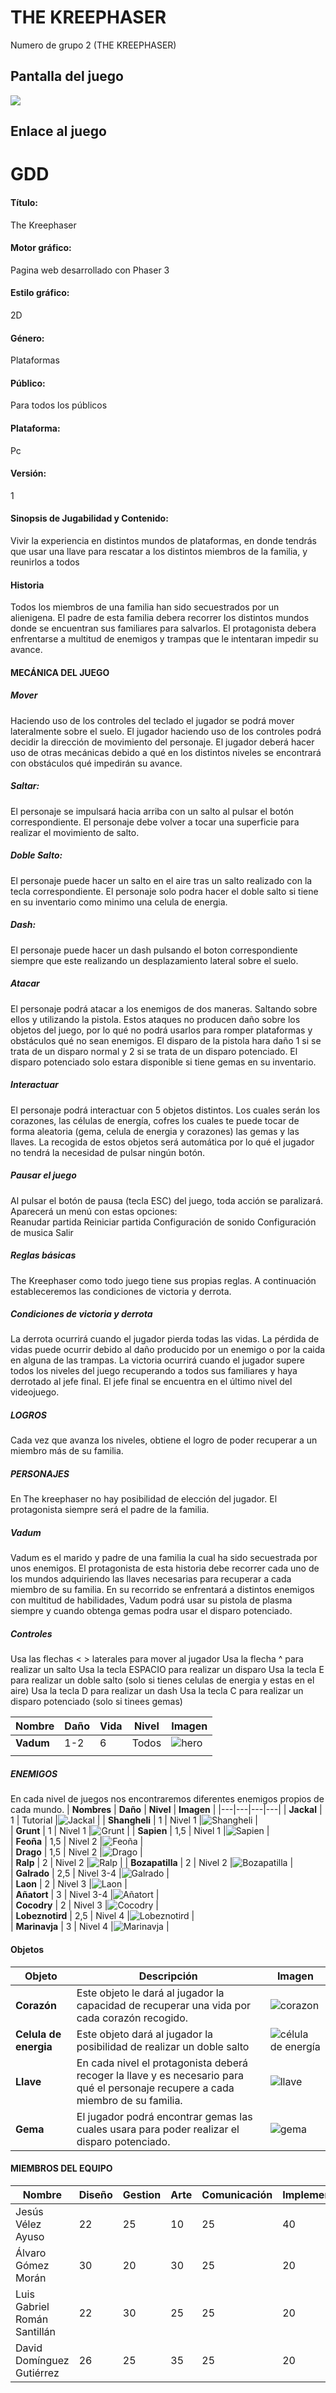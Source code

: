 # THE KREEPHASER

Numero de grupo 2 (THE KREEPHASER)

## Pantalla del juego
<img src="assets/sprites/pantalla.png"/>

## Enlace al juego


# GDD

#### Título:  
The Kreephaser
#### Motor gráfico: 
Pagina web desarrollado con Phaser 3
#### Estilo gráfico: 
2D	
#### Género: 
Plataformas
#### Público: 
Para todos los públicos
#### Plataforma: 
Pc
#### Versión: 
1
#### Sinopsis de Jugabilidad y Contenido: 
Vivir la experiencia en distintos mundos de plataformas,  en donde tendrás que usar una llave para rescatar a los distintos miembros de la familia, y reunirlos a todos


#### Historia
Todos los miembros de una familia han sido secuestrados por un alienigena. El padre de esta familia debera recorrer los distintos mundos donde se encuentran sus familiares para salvarlos. El protagonista debera enfrentarse a multitud de enemigos y trampas que le intentaran impedir su avance.
 
#### MECÁNICA DEL JUEGO 
##### Mover
Haciendo uso de los controles del teclado el jugador se podrá mover lateralmente sobre el suelo. El jugador haciendo uso de los controles podrá decidir la dirección de movimiento del personaje. El jugador deberá hacer uso de otras mecánicas debido a qué en los distintos niveles se encontrará con obstáculos qué impedirán su avance.

##### Saltar: 
El personaje se impulsará hacia arriba  con un salto al pulsar el botón correspondiente. El personaje debe volver a tocar una superficie para realizar el movimiento de salto.

##### Doble Salto:
El personaje puede hacer un salto en el aire tras un salto realizado con la tecla correspondiente. El personaje solo podra hacer el doble salto si tiene en su inventario como minimo una celula de energia.

##### Dash:
El personaje puede hacer un dash pulsando el boton correspondiente siempre que este realizando un desplazamiento lateral sobre el suelo.

##### Atacar
El personaje podrá atacar a los enemigos de dos maneras. Saltando sobre ellos y utilizando la pistola. Estos ataques no producen daño sobre los objetos del juego, por lo qué no podrá usarlos para romper plataformas y obstáculos qué no sean enemigos. El disparo de la pistola hara daño 1 si se trata de un disparo normal y 2 si se trata de un disparo potenciado. El disparo potenciado solo estara disponible si tiene gemas en su inventario.

##### Interactuar
El personaje podrá interactuar con 5 objetos distintos. Los cuales serán los corazones, las células de energía, cofres los cuales te puede tocar de forma aleatoria (gema, celula de energia y corazones) las gemas y las llaves. La recogida de estos objetos será automática por lo qué el jugador no tendrá la necesidad de pulsar ningún botón.

##### Pausar el juego
Al pulsar el botón de pausa (tecla ESC) del juego, toda acción se paralizará. Aparecerá un menú con estas opciones:  
   Reanudar partida
   Reiniciar partida
   Configuración de sonido
   Configuración de musica 
  Salir 

##### Reglas básicas
The Kreephaser como todo juego tiene sus propias reglas. A continuación estableceremos las condiciones de victoria y derrota.
##### Condiciones de victoria y derrota
La derrota ocurrirá cuando el jugador pierda todas las vidas. La pérdida de vidas puede ocurrir debido al daño producido por un enemigo o por la caida en alguna de las trampas.
La victoria ocurrirá cuando el jugador supere todos los niveles del juego recuperando a todos sus familiares y haya derrotado al jefe final. El jefe final se encuentra en el último nivel del videojuego. 

##### LOGROS
Cada vez que avanza los niveles, obtiene el logro de poder recuperar a un miembro más de su familia.

##### PERSONAJES
En The kreephaser no hay posibilidad de elección del jugador. El protagonista siempre será el padre de la familia.

##### Vadum
Vadum es el marido y padre de una familia la cual ha sido secuestrada por unos enemigos. El protagonista de esta historia debe recorrer cada uno de los mundos adquiriendo las llaves necesarias para recuperar a cada miembro de su familia. En su recorrido se enfrentará a distintos enemigos con multitud de habilidades, Vadum podrá usar su pistola de plasma siempre y cuando obtenga gemas podra usar el disparo potenciado.
 
##### Controles
Usa las flechas < > laterales para mover al jugador
Usa la flecha ^ para realizar un salto
Usa la tecla ESPACIO para realizar un disparo 
Usa la tecla E para realizar un doble salto (solo si tienes celulas de energia y estas en el aire)
Usa la tecla D para realizar un dash
Usa la tecla C para realizar un disparo potenciado (solo si tinees gemas)
 
 


|    **Nombre**       |  **Daño**  |  **Vida**   |   **Nivel**   |                                       **Imagen**                                          |
|---|---|---|---|---|
|    **Vadum**       |   1-2  |   6     |   Todos   |![hero](https://github.com/tolu9660/DVI/blob/main/assets/sprites/gdd/Hero-Boy-Run-Shoot1.png) |
                                                                               |

##### ENEMIGOS
En cada nivel de juegos nos encontraremos diferentes enemigos propios de cada mundo.
|    **Nombres**      |  **Daño**  |   **Nivel**   |                                       **Imagen**                                         |
|---|---|---|---|
|    **Jackal**      |   1    | Tutorial  |![Jackal](https://github.com/tolu9660/DVI/blob/main/assets/sprites/gdd/Alien1%20Walk1.png)      |
|    **Shangheli**    |   1    | Nivel 1   |![Shangheli](https://github.com/tolu9660/DVI/blob/main/assets/sprites/gdd/Alien2%20Walk1.png)      |                                                 
|    **Grunt**        |   1    | Nivel 1   |![Grunt](https://github.com/tolu9660/DVI/blob/main/assets/sprites/gdd/Alien3%20Attack1_1.png)  |
|    **Sapien**       |  1,5   | Nivel 1   |![Sapien](https://github.com/tolu9660/DVI/blob/main/assets/sprites/gdd/Alien4%20Attack1_01.png) |                                                 
|    **Feoña**        |  1,5   | Nivel 2   |![Feoña](https://github.com/tolu9660/DVI/blob/main/assets/sprites/gdd/Alien5%20Walk1.png)      |                                                 
|    **Drago**        |  1,5   | Nivel 2   |![Drago](https://github.com/tolu9660/DVI/blob/main/assets/sprites/gdd/Alien_Attack_1.png)      |                                                 
|    **Ralp**         |   2    | Nivel 2   |![Ralp](https://github.com/tolu9660/DVI/blob/main/assets/sprites/gdd/Alien7%20Death1.png)     |
|    **Bozapatilla**  |   2    | Nivel 2   |![Bozapatilla](https://github.com/tolu9660/DVI/blob/main/assets/sprites/gdd/Alien8-Idle01.png)       |                                                 
|    **Galrado**      |  2,5   | Nivel 3-4 |![Galrado](https://github.com/tolu9660/DVI/blob/main/assets/sprites/gdd/Alien_Idle_1.png)        |                                                 
|    **Laon**         |   2    | Nivel 3   |![Laon](https://github.com/tolu9660/DVI/blob/main/assets/sprites/gdd/Alien_Idle_2.png)        |                                                 
|    **Añatort**      |   3    | Nivel 3-4 |![Añatort](https://github.com/tolu9660/DVI/blob/main/assets/sprites/gdd/Alien_Idle_3.png)        |                                                 
|    **Cocodry**      |   2    | Nivel 3   |![Cocodry](https://github.com/tolu9660/DVI/blob/main/assets/sprites/gdd/Alien_Jump_2.png)        |                                                 
|    **Lobeznotird**  |  2,5   | Nivel 4   |![Lobeznotird](https://github.com/tolu9660/DVI/blob/main/assets/sprites/gdd/Alien_Jump_3.png)        |                                                 
|    **Marinavja**    |   3    | Nivel 4   |![Marinavja](https://github.com/tolu9660/DVI/blob/main/assets/sprites/gdd/Alien_Hit_1.png)         | 


#### Objetos
| **Objeto** | **Descripción** | **Imagen** |
| --- | --- | ---|
| **Corazón** | Este objeto le dará al jugador la capacidad de recuperar una vida por cada corazón recogido.  | ![corazon](https://github.com/tolu9660/DVI/blob/main/assets/sprites/corazon.png)
| **Celula de energia** | Este objeto dará al jugador la posibilidad de realizar un doble salto | ![célula de energía](https://github.com/tolu9660/DVI/blob/main/assets/sprites/energia.png)
| **Llave** | En cada nivel el protagonista deberá recoger la llave y es necesario para qué el personaje recupere a cada miembro de su familia. | ![llave](https://github.com/tolu9660/DVI/blob/main/assets/sprites/key.png)
| **Gema** | El jugador podrá encontrar gemas las cuales usara para poder realizar el disparo potenciado. | ![gema](https://github.com/tolu9660/DVI/blob/main/assets/sprites/gema.png)





#### MIEMBROS DEL EQUIPO

|Nombre                       | Diseño | Gestion | Arte | Comunicación | Implementación |
|---|---|---|---|---|---|
|Jesús Vélez Ayuso            |   22   |    25   |  10  |      25      |       40       |
|Álvaro Gómez Morán           |   30   |    20   |  30  |      25      |       20       |
|Luis Gabriel Román Santillán |   22   |    30   |  25  |      25      |       20       |
|David Domínguez Gutiérrez    |   26   |    25   |  35  |      25      |       20       |
